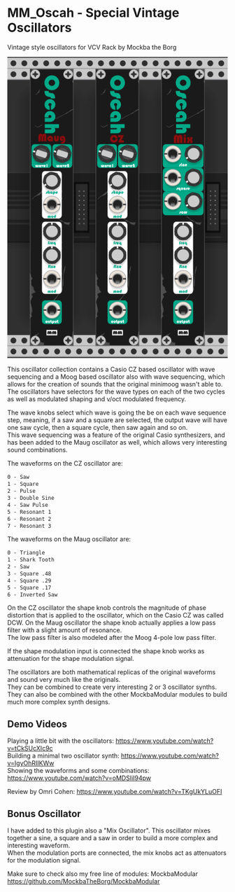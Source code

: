 # MM_Oscah - Special Vintage Oscillators
Vintage style oscillators for VCV Rack by Mockba the Borg

![Alt text](./screenshot.png)

This oscillator collection contains a Casio CZ based oscillator with wave sequencing and a Moog based oscillator also with wave sequencing, which allows for the creation of sounds that the original minimoog wasn't able to.<br>
The oscillators have selectors for the wave types on each of the two cycles as well as modulated shaping and v/oct modulated frequency.

The wave knobs select which wave is going the be on each wave sequence step, meaning, if a saw and a square are selected, the output wave will have one saw cycle, then a square cycle, then saw again and so on.<br>
This wave sequencing was a feature of the original Casio synthesizers, and has been added to the Maug oscillator as well, which allows very interesting sound combinations.

The waveforms on the CZ oscillator are:
```
0 - Saw
1 - Square
2 - Pulse
3 - Double Sine
4 - Saw Pulse
5 - Resonant 1
6 - Resonant 2
7 - Resonant 3
```

The waveforms on the Maug oscillator are:
```
0 - Triangle
1 - Shark Tooth
2 - Saw
3 - Square .48
4 - Square .29
5 - Square .17
6 - Inverted Saw
```

On the CZ oscillator the shape knob controls the magnitude of phase distortion that is applied to the oscillator, which on the Casio CZ was called DCW. On the Maug oscillator the shape knob actually applies a low pass filter with a slight amount of resonance.<br>
The low pass filter is also modeled after the Moog 4-pole low pass filter.

If the shape modulation input is connected the shape knob works as attenuation for the shape modulation signal.

The oscillators are both mathematical replicas of the original waveforms and sound very much like the originals.<br>
They can be combined to create very interesting 2 or 3 oscillator synths.<br>
They can also be combined with the other MockbaModular modules to build much more complex synth designs.

## Demo Videos
Playing a little bit with the oscillators: https://www.youtube.com/watch?v=tCkSUcXIc9c<br>
Building a minimal two oscillator synth: https://www.youtube.com/watch?v=IgyOhRIIKWw<br>
Showing the waveforms and some combinations: https://www.youtube.com/watch?v=oMDSIiI94pw

Review by Omri Cohen: https://www.youtube.com/watch?v=TKgUkYLuOFI

## Bonus Oscillator
I have added to this plugin also a "Mix Oscillator".
This oscillator mixes together a sine, a square and a saw in order to build a more complex and interesting waveform.<br>
When the modulation ports are connected, the mix knobs act as attenuators for the modulation signal.


Make sure to check also my free line of modules: MockbaModular
https://github.com/MockbaTheBorg/MockbaModular
